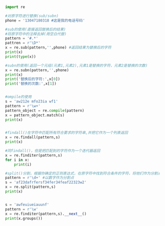 
<BlogInfo title="11.其他函数的使用" author="白日梦想猿" pv=0 read_times=0 pre_cost_time=0分44秒 category="正则表达式" tag_list="['正则表达式']" create_time="2020.05.28 15:31:43" update_time="2020.05.29 13:34:24" />

```python
import re

#对原字符进行替换(sub/subn)
phone = '13047180318 #这是我的电话号码'

#sub的使用(直接返回替换后的结果)
#将原字符中的注释去掉(用空白代替)
pattern = '#.*'
pattren = r'\D*'
x = re.sub(pattern,'',phone) #返回结果为替换后的字符
print(x)
print(type(x))

#subn的使用(返回一个元组(元素1,元素2),元素1是替换的字符，元素2是替换的次数)
x = re.subn(pattern,'',phone)
print(x)
print('替换后的字符:',x[0])
print('替换的次数:',x[1])


#ompile的使用
s = 'aw212e mfo23ia wf1'
pattern = r'\w+'
pattern_object = re.compile(pattern)
x = pattern_object.match(s)
print(x)


#findall()在字符中匹配所有符合要求的字符串,并把它作为一个列表返回
x = re.findall(pattern,s)
print(x)

#同findall()，但是把匹配到的字符作为一个迭代器返回
x = re.finditer(pattern,s)
for i in x:
    print(i)

#split()分割，根据你确定的正则表达式，在原字符中找到符合条件的字符，将他们作为分割点对原字符进行分割 返回一个列表
pattern = r'\d+' #以数字作为分割点
s = 'af23dafrfersf34fer34feaf22323w2'
x = re.split(pattern,s)
print(x)


s = 'awfeuiueiauunf'
pattern = r'\w'
x = re.finditer(pattern,s).__next__()
print(x.groups())







```
